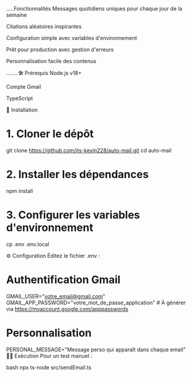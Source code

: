  .....Fonctionnalités
Messages quotidiens uniques pour chaque jour de la semaine

Citations aléatoires inspirantes

Configuration simple avec variables d'environnement

Prêt pour production avec gestion d'erreurs

Personnalisation facile des contenus

........🛠 Prérequis
Node.js v18+

Compte Gmail

TypeScript

🚀 Installation
# 1. Cloner le dépôt
git clone https://github.com/its-kevin228/auto-mail.git
cd auto-mail

# 2. Installer les dépendances
npm install

# 3. Configurer les variables d'environnement
cp .env .env.local

⚙ Configuration
Éditez le fichier .env :


# Authentification Gmail
GMAIL_USER="votre_email@gmail.com"
GMAIL_APP_PASSWORD="votre_mot_de_passe_application"  # À générer via https://myaccount.google.com/apppasswords

# Personnalisation
PERSONAL_MESSAGE="Message perso qui apparaît dans chaque email"
🏃‍♂️ Exécution
Pour un test manuel :

bash
npx ts-node src/sendEmail.ts